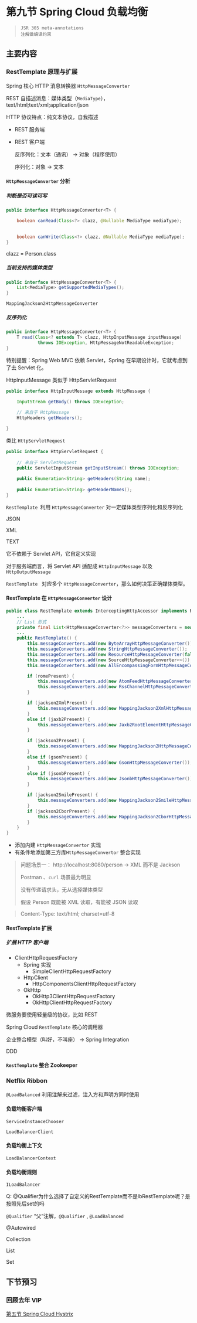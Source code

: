# 第九节 Spring Cloud 负载均衡



> ```
> JSR 305 meta-annotations
> 注解做编译约束
> ```



## 主要内容



### RestTemplate 原理与扩展



Spring 核心 HTTP 消息转换器 `HttpMessageConverter`

REST 自描述消息：媒体类型（`MediaType`）， text/html;text/xml;application/json

HTTP 协议特点：纯文本协议，自我描述



* REST 服务端

* REST 客户端

  反序列化：文本（通讯） -> 对象（程序使用）

  序列化：对象 -> 文本



####  `HttpMessageConverter` 分析



##### 判断是否可读可写



```java
public interface HttpMessageConverter<T> {

	boolean canRead(Class<?> clazz, @Nullable MediaType mediaType);

	
	boolean canWrite(Class<?> clazz, @Nullable MediaType mediaType);
}
```

clazz = Person.class



##### 当前支持的媒体类型

```java
public interface HttpMessageConverter<T> {	
	List<MediaType> getSupportedMediaTypes();
}
```

`MappingJackson2HttpMessageConverter`



##### 反序列化



```java
public interface HttpMessageConverter<T> {	
	T read(Class<? extends T> clazz, HttpInputMessage inputMessage)
			throws IOException, HttpMessageNotReadableException;
}
```

特别提醒：Spring Web MVC  依赖 Servlet，Spring 在早期设计时，它就考虑到了去 Servlet 化。

HttpInputMessage 类似于 HttpServletRequest



```java
public interface HttpInputMessage extends HttpMessage {

	InputStream getBody() throws IOException;
    
	// 来自于 HttpMessage
	HttpHeaders getHeaders();

}
```



类比 `HttpServletRequest`

```java
public interface HttpServletRequest {    
    
    // 来自于 ServletRequest
	public ServletInputStream getInputStream() throws IOException;
    
    public Enumeration<String> getHeaders(String name);
 
    public Enumeration<String> getHeaderNames();
}
```



`RestTemplate `利用 `HttpMessageConverter` 对一定媒体类型序列化和反序列化

JSON

XML

TEXT



它不依赖于 Servlet API，它自定义实现

对于服务端而言，将 Servlet API 适配成 `HttpInputMessage` 以及 `HttpOutputMessage`



`RestTemplate ` 对应多个 `HttpMessageConverter`，那么如何决策正确媒体类型。



#### RestTemplate 在 `HttpMessageConverter` 设计



```java
public class RestTemplate extends InterceptingHttpAccessor implements RestOperations {
    ...
    // List 形式
    private final List<HttpMessageConverter<?>> messageConverters = new ArrayList<>();
    ...
    public RestTemplate() {
		this.messageConverters.add(new ByteArrayHttpMessageConverter());
		this.messageConverters.add(new StringHttpMessageConverter());
		this.messageConverters.add(new ResourceHttpMessageConverter(false));
		this.messageConverters.add(new SourceHttpMessageConverter<>());
		this.messageConverters.add(new AllEncompassingFormHttpMessageConverter());

		if (romePresent) {
			this.messageConverters.add(new AtomFeedHttpMessageConverter());
			this.messageConverters.add(new RssChannelHttpMessageConverter());
		}

		if (jackson2XmlPresent) {
			this.messageConverters.add(new MappingJackson2XmlHttpMessageConverter());
		}
		else if (jaxb2Present) {
			this.messageConverters.add(new Jaxb2RootElementHttpMessageConverter());
		}

		if (jackson2Present) {
			this.messageConverters.add(new MappingJackson2HttpMessageConverter());
		}
		else if (gsonPresent) {
			this.messageConverters.add(new GsonHttpMessageConverter());
		}
		else if (jsonbPresent) {
			this.messageConverters.add(new JsonbHttpMessageConverter());
		}

		if (jackson2SmilePresent) {
			this.messageConverters.add(new MappingJackson2SmileHttpMessageConverter());
		}
		if (jackson2CborPresent) {
			this.messageConverters.add(new MappingJackson2CborHttpMessageConverter());
		}
	}
}
```



* 添加内建 `HttpMessageConvertor` 实现
* 有条件地添加第三方库`HttpMessageConvertor` 整合实现



> 问题场景一： http://localhost:8080/person -> XML 而不是 Jackson
>
> Postman 、`curl` 场景最为明显
>
> 没有传递请求头，无从选择媒体类型
>
> 假设 Person 既能被 XML 读取，有能被 JSON 读取



> Content-Type: text/html; charset=utf-8



#### RestTemplate 扩展



##### 扩展 HTTP 客户端

* ClientHttpRequestFactory
  * Spring 实现
    * SimpleClientHttpRequestFactory
  * HttpClient
    * HttpComponentsClientHttpRequestFactory
  * OkHttp
    * OkHttp3ClientHttpRequestFactory
    * OkHttpClientHttpRequestFactory



微服务要使用轻量级的协议，比如 REST

Spring Cloud `RestTemplate` 核心的调用器



企业整合模型（叫好，不叫座） -> Spring Integration

DDD



#### `RestTemplate` 整合 Zookeeper









### Netflix Ribbon

`@LoadBalanced` 利用注解来过滤，注入方和声明方同时使用





#### 负载均衡客户端

`ServiceInstanceChooser`

`LoadBalancerClient`



#### 负载均衡上下文

`LoadBalancerContext`





#### 负载均衡规则

`ILoadBalancer`





Q: @Qualifier为什么选择了自定义的RestTemplate而不是lbRestTemplate呢？是按照先后set的吗 

`@Qualifier` “父”注解，`@Qualifier` , `@LoadBalanced`



@Autowired

Collection<Object>  



List<Object>



Set<Object>



## 下节预习

### 回顾去年 VIP

[第五节 Spring Cloud Hystrix](http://git.gupaoedu.com/vip/xiaomage-space/tree/master/VIP%E8%AF%BE/spring-cloud/lesson-5)




